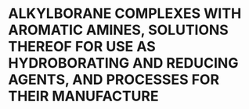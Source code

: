 # ALKYLBORANE COMPLEXES WITH AROMATIC AMINES, SOLUTIONS THEREOF FOR USE AS HYDROBORATING AND REDUCING AGENTS, AND PROCESSES FOR THEIR MANUFACTURE